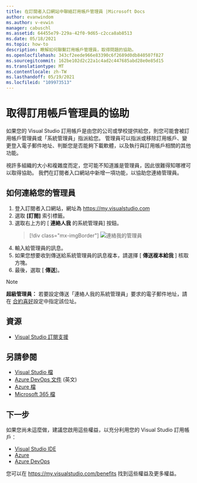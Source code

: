 ```yaml
---
title: 在訂閱者入口網站中聯絡訂用帳戶管理員 |Microsoft Docs
author: evanwindom
ms.author: v-evwin
manager: cabuschl
ms.assetid: 64455e79-229a-42f0-9d65-c2cca8ab8513
ms.date: 05/18/2021
ms.topic: how-to
description: 瞭解如何聯繫訂用帳戶管理員，取得問題的協助。
ms.openlocfilehash: 343cf2eede966e83390c6f2689d0db840507f827
ms.sourcegitcommit: 162be102d2c22a1c4ad2c447685abd28e0e85d15
ms.translationtype: MT
ms.contentlocale: zh-TW
ms.lasthandoff: 05/19/2021
ms.locfileid: "109973513"
---
```

# <a name="get-assistance-from-your-subscriptions-admin"></a>取得訂用帳戶管理員的協助
如果您的 Visual Studio 訂用帳戶是由您的公司或學校提供給您，則您可能會被訂用帳戶管理員或「系統管理員」指派給您。  管理員可以指派或移除訂用帳戶、變更登入電子郵件地址、判斷您是否能夠下載軟體，以及執行與訂用帳戶相關的其他功能。

視許多組織的大小和複雜度而定，您可能不知道誰是管理員，因此很難得知哪裡可以取得協助。  我們在訂閱者入口網站中新增一項功能，以協助您連絡管理員。   

## <a name="how-to-contact-your-admin"></a>如何連絡您的管理員
1. 登入訂閱者入口網站，網址為 <https://my.visualstudio.com>
2. 選取 **[訂閱]** 索引標籤。 
3. 選取右上方的 [ **連絡人我** 的系統管理員] 按鈕。 
   > [!div class="mx-imgBorder"]
   > ![連絡我的管理員](_img/contact-my-admin/contact-my-admin-button.png "選取 [連絡人我的系統管理員] 按鈕、輸入您的訊息，然後選取 [傳送]。")
4. 輸入給管理員的訊息。
5. 如果您想要收到傳送給系統管理員的訊息複本，請選擇 [ **傳送複本給我** ] 核取方塊。 
6. 最後，選取 [ **傳送**]。

> [!NOTE]
> **超級管理員：**  若要設定傳送「連絡人我的系統管理員」要求的電子郵件地址，請在 [合約喜好](admin-preferences.md#contact-email-address)設定中指定該位址。

## <a name="resources"></a>資源
- [Visual Studio 訂閱支援](https://my.visualstudio.com/gethelp)

## <a name="see-also"></a>另請參閱
- [Visual Studio 檔](/visualstudio/)
- [Azure DevOps 文件](/azure/devops/) \(英文\)
- [Azure 檔](/azure/)
- [Microsoft 365 檔](/microsoft-365/)

## <a name="next-steps"></a>下一步
如果您尚未這麼做，建議您啟用這些權益，以充分利用您的 Visual Studio 訂用帳戶：
- [Visual Studio IDE](vs-ide-benefit.md)
- [Azure](vs-azure.md)
- [Azure DevOps](vs-azure-devops.md)

您可以在 https://my.visualstudio.com/benefits 找到這些權益及更多權益。